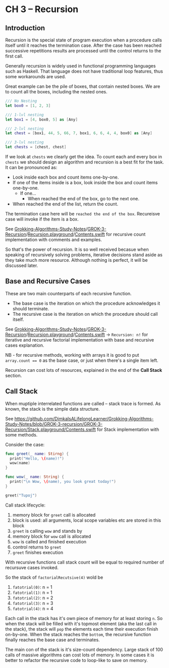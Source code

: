 # CH 3 – Recursion

## Introduction

Recursion is the special state of program execution when a procedure calls itself until it reaches the termination case. After the case has been reached successive repetitions results are processed until the control returns to the first call.

Generally recursion is widely used in functional programming languages such as Haskell. That language does not have traditional loop features, thus some workarounds are used.

Great example can be the pile of boxes, that contain nested boxes. We are to count all the boxes, including the nested ones.

```swift
/// No Nesting
let box0 = [1, 2, 3]

/// 1-lvl nesting
let box1 = [4, box0, 5] as [Any]

/// 2-lvl nesting
let chest = [box1, 44, 5, 66, 7, box1, 6, 6, 4, 4, box0] as [Any]

/// 3-lvl nesting
let chests = [chest, chest]
```

If we look at `chests` we clearly get the idea. To count each and every box in `chests` we should design an algorithm and recursion is a best fit for the task.
It can be pronounced as: 

- Look inside each box and count items one-by-one. 
- If one of the items inside is a box, look inside the box and count items one-by-one. 
  - If one...
    - When reached the end of the box, go to the next one.
- When reached the end of the list, return the count.

The termination case here will be `reached the end of the box`. Recureisve case will invoke if the item is a box.

See [Grokking-Algorithms-Study-Notes](https://github.com/DimkaIsALifelongLearner/Grokking-Algorithms-Study-Notes/tree/GROK-3-recursion)/[GROK-3-Recursion](https://github.com/DimkaIsALifelongLearner/Grokking-Algorithms-Study-Notes/tree/GROK-3-recursion/GROK-3-Recursion)/[Recursion.playground](https://github.com/DimkaIsALifelongLearner/Grokking-Algorithms-Study-Notes/tree/GROK-3-recursion/GROK-3-Recursion/Recursion.playground)/[Contents.swift](https://github.com/DimkaIsALifelongLearner/Grokking-Algorithms-Study-Notes/find/GROK-3-recursion) for recursive count implementation with comments and examples.

So that's the power of recursion. It is so well received becasue when speaking of recursively solving problems, iterative decisions stand aside as they take much more resource. Although nothing is perfect, it will be discussed later.

## Base and Recursive Cases

These are two main counterparts of each recursive function. 

- The base case is the iteration on which the procedure acknowledges it should terminate. 
- The recursive case is the iteration on which the procedure should call itself.

See [Grokking-Algorithms-Study-Notes](https://github.com/DimkaIsALifelongLearner/Grokking-Algorithms-Study-Notes/tree/GROK-3-recursion)/[GROK-3-Recursion](https://github.com/DimkaIsALifelongLearner/Grokking-Algorithms-Study-Notes/tree/GROK-3-recursion/GROK-3-Recursion)/[Recursion.playground](https://github.com/DimkaIsALifelongLearner/Grokking-Algorithms-Study-Notes/tree/GROK-3-recursion/GROK-3-Recursion/Recursion.playground)/[Contents.swift](https://github.com/DimkaIsALifelongLearner/Grokking-Algorithms-Study-Notes/find/GROK-3-recursion) -> `Recursion: n!` for iterative and recursive factorial implementation with base and recursive cases explanation.

NB - for recursive methods, working with arrays it is good to put `array.count == 0` as the base case, or just when there's a single item left.

Recursion can cost lots of resources, explained in the end of the **Call Stack** section.

## Call Stack

When muptiple interrelated functions are called – stack trace is formed. As known, the stack is the simple data structure.

See https://github.com/DimkaIsALifelongLearner/Grokking-Algorithms-Study-Notes/blob/GROK-3-recursion/GROK-3-Recursion/Stack.playground/Contents.swift for Stack implementation with some methods.

Consider the case:

```swift
func greet(_ name: Stirng) {
  print("Hello, \(name)!")
  wow(name)
}

func wow(_ name: String) {
  print("\n Wow, \(name), you look great today!")
}

greet("Tupoj")
```

Call stack lifecycle:

1. memory block for `greet` call is allocated
2. block is used: all arguments, local scope variables etc are stored in this block
3. `greet` is calling `wow` and stands by
4. memory block for `wow` call is allocated
5. `wow` is called and finished execution
6. control returns to `greet`
7. `greet` finishes execution

With recursive functions call stack count will be equal to required number of recursuve cases invoked.

So the stack of `factorialRecutsive(4)` wold be

1. `fatotrial(0)`:  n = 1
2. `fatotrial(1)`:  n = 1
3. `fatotrial(2)`:  n = 2
4.  `fatotrial(3)`: n = 3
5. `fatotrial(4)`:  n = 4

Each call in the stack has it's own piece of memory for at least storing `n`. So when the stack will be filled with it's topmost element (aka the last call in the stack), the stack will `pop` the elements each time their execution finish on-by-one. When the stack reaches the `bottom`, the recursive function finally reaches the base case and terminates.

The main con of the stack is it's size-count dependency. Large stack of 100 calls of massive algorithms can cost lots of memory. In some cases it is better to refactor the recursive code to loop-like to save on memory.